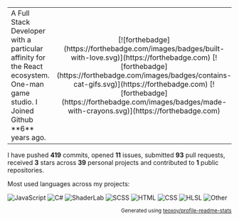 <table><tr><td vlign="top" align="left" width="400">
   A Full Stack Developer with a particular affinity for the React ecosystem. One-man game studio.
   I Joined Github **6** years ago. 

</td>
<td vlign="top" align="middle" width="200">
[![forthebadge](https://forthebadge.com/images/badges/built-with-love.svg)](https://forthebadge.com)
[![forthebadge](https://forthebadge.com/images/badges/contains-cat-gifs.svg)](https://forthebadge.com)
 [![forthebadge](https://forthebadge.com/images/badges/made-with-crayons.svg)](https://forthebadge.com)
</td>

<td vlign="top" align="right" width="400"><img src="https://media.giphy.com/media/acj7QJGgBBeUg/source.gif"></td></tr></table>

I have pushed **419** commits, opened **11** issues, submitted **93** pull requests, received **3** stars across **39** personal projects and contributed to **1** public repositories.

Most used languages across my projects:

![JavaScript](https://img.shields.io/static/v1?style=flat-square&label=%E2%A0%80&color=555&labelColor=%23f1e05a&message=JavaScript%EF%B8%B154.5%25)
![C#](https://img.shields.io/static/v1?style=flat-square&label=%E2%A0%80&color=555&labelColor=%23178600&message=C%23%EF%B8%B128.7%25)
![ShaderLab](https://img.shields.io/static/v1?style=flat-square&label=%E2%A0%80&color=555&labelColor=%23ededed&message=ShaderLab%EF%B8%B15%25)
![SCSS](https://img.shields.io/static/v1?style=flat-square&label=%E2%A0%80&color=555&labelColor=%23c6538c&message=SCSS%EF%B8%B14.6%25)
![HTML](https://img.shields.io/static/v1?style=flat-square&label=%E2%A0%80&color=555&labelColor=%23e34c26&message=HTML%EF%B8%B12.8%25)
![CSS](https://img.shields.io/static/v1?style=flat-square&label=%E2%A0%80&color=555&labelColor=%23563d7c&message=CSS%EF%B8%B12.3%25)
![HLSL](https://img.shields.io/static/v1?style=flat-square&label=%E2%A0%80&color=555&labelColor=%23ededed&message=HLSL%EF%B8%B10.6%25)
![Other](https://img.shields.io/static/v1?style=flat-square&label=%E2%A0%80&color=555&labelColor=%23ededed&message=Other%EF%B8%B11.1%25)

<p align="right"><sub>Generated using <a href="https://github.com/marketplace/actions/profile-readme-stats">teoxoy/profile-readme-stats</a></sub></p>
